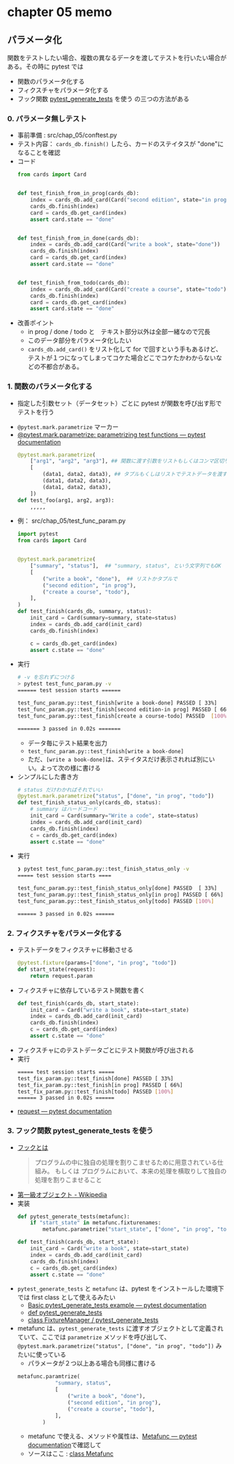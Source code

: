 # chapter 05 memo

## パラメータ化

関数をテストしたい場合、複数の異なるデータを渡してテストを行いたい場合がある。その時に pytest では
+ 関数のパラメータ化する
+ フィクスチャをパラメータ化する
+ フック関数 [pytest_generate_tests](https://docs.pytest.org/en/6.2.x/reference.html?highlight=pytest_generate_tests#pytest.hookspec.pytest_generate_tests) を使う
の三つの方法がある

### 0. パラメータ無しテスト
- 事前準備 : src/chap_05/conftest.py
- テスト内容： `cards_db.finish()` したら、カードのステイタスが "done"になることを確認
- コード
    ```python
    from cards import Card


    def test_finish_from_in_prog(cards_db):
        index = cards_db.add_card(Card("second edition", state="in prog"))
        cards_db.finish(index)
        card = cards_db.get_card(index)
        assert card.state == "done"


    def test_finish_from_in_done(cards_db):
        index = cards_db.add_card(Card("write a book", state="done"))
        cards_db.finish(index)
        card = cards_db.get_card(index)
        assert card.state == "done"


    def test_finish_from_todo(cards_db):
        index = cards_db.add_card(Card("create a course", state="todo"))
        cards_db.finish(index)
        card = cards_db.get_card(index)
        assert card.state == "done"

    ```
+ 改善ポイント
    + in prog / done / todo と　テキスト部分以外は全部一緒なので冗長
    + このデータ部分をパラメータ化したい
    + `cards_db.add_card()` をリスト化して for で回すという手もあるけど、テストが１つになってしまってコケた場合どこでコケたかわからないなどの不都合がある。

### 1. 関数のパラメータ化する
- 指定した引数セット（データセット）ごとに pytest が関数を呼び出す形でテストを行う
+ `@pytest.mark.parametrize` マーカー
+ [@pytest.mark.parametrize: parametrizing test functions — pytest documentation](https://docs.pytest.org/en/6.2.x/parametrize.html#pytest-mark-parametrize)
    ```python 
    @pytest.mark.parametrize(
        ["arg1", "arg2", "arg3"], ## 関数に渡す引数をリストもしくはコンマ区切りの文字列で渡す。
        [
            (data1, data2, data3), ## タプルもくしはリストでテストデータを渡す
            (data1, data2, data3),
            (data1, data2, data3),
        ])
    def test_foo(arg1, arg2, arg3):
        ,,,,,
    ```
- 例： src/chap_05/test_func_param.py
    ```python 
    import pytest
    from cards import Card


    @pytest.mark.parametrize(
        ["summary", "status"],  ## "summary, status", という文字列でもOK
        [
            ("write a book", "done"),  ## リストかタプルで
            ("second edition", "in prog"),
            ("create a course", "todo"),
        ],
    )
    def test_finish(cards_db, summary, status):
        init_card = Card(summary=summary, state=status)
        index = cards_db.add_card(init_card)
        cards_db.finish(index)

        c = cards_db.get_card(index)
        assert c.state == "done"

    ```
- 実行
    ```bash 
    # -v を忘れずにつける
    > pytest test_func_param.py -v
    ====== test session starts ======                                                         

    test_func_param.py::test_finish[write a book-done] PASSED [ 33%]
    test_func_param.py::test_finish[second edition-in prog] PASSED [ 66%]
    test_func_param.py::test_finish[create a course-todo] PASSED  [100%]

    ======= 3 passed in 0.02s =======

    ```
    - データ毎にテスト結果を出力
    - `test_func_param.py::test_finish[write a book-done] ` 
    - ただ、`[write a book-done]`は、ステイタスだけ表示されれば別にいい。よって次の様に書ける
- シンプルにした書き方    
    ```python 
    # status だけわかればそれでいい
    @pytest.mark.parametrize("status", ["done", "in prog", "todo"])
    def test_finish_status_only(cards_db, status):
        # summary はハードコード
        init_card = Card(summary="Write a code", state=status)
        index = cards_db.add_card(init_card)
        cards_db.finish(index)
        c = cards_db.get_card(index)
        assert c.state == "done"
    ```
+ 実行
    ```bash 
    ❯ pytest test_func_param.py::test_finish_status_only -v
    ===== test session starts ====                

    test_func_param.py::test_finish_status_only[done] PASSED  [ 33%]
    test_func_param.py::test_finish_status_only[in prog] PASSED [ 66%]
    test_func_param.py::test_finish_status_only[todo] PASSED [100%]

    ====== 3 passed in 0.02s ======

    ```
### 2. フィクスチャをパラメータ化する
+ テストデータをフィクスチャに移動させる
    ```python 
    @pytest.fixture(params=["done", "in prog", "todo"])
    def start_state(request):
        return request.param
    ```
+ フィクスチャに依存しているテスト関数を書く
    ```python 
    def test_finish(cards_db, start_state):
        init_card = Card("write a book", state=start_state)
        index = cards_db.add_card(init_card)
        cards_db.finish(index)
        c = cards_db.get_card(index)
        assert c.state == "done"
    ```
+ フィクスチャにのテストデータごとにテスト関数が呼び出される
+ 実行
    ```bash 
    ===== test session starts =====
    test_fix_param.py::test_finish[done] PASSED [ 33%]
    test_fix_param.py::test_finish[in prog] PASSED [ 66%]
    test_fix_param.py::test_finish[todo] PASSED [100%]
    ====== 3 passed in 0.02s ======

    ```
- [request — pytest documentation](https://docs.pytest.org/en/7.1.x/reference/reference.html?highlight=metafunc#request)

### 3. フック関数 pytest_generate_tests を使う

+ [フックとは](https://wa3.i-3-i.info/word12296.html)
    > プログラムの中に独自の処理を割りこませるために用意されている仕組み。
    > もしくは
    > プログラムにおいて、本来の処理を横取りして独自の処理を割りこませること

- [第一級オブジェクト - Wikipedia](https://ja.wikipedia.org/wiki/%E7%AC%AC%E4%B8%80%E7%B4%9A%E3%82%AA%E3%83%96%E3%82%B8%E3%82%A7%E3%82%AF%E3%83%88)
- 実装
    ```python 
    def pytest_generate_tests(metafunc):
        if "start_state" in metafunc.fixturenames:
            metafunc.parametrize("start_state", ["done", "in prog", "todo"])

    def test_finish(cards_db, start_state):
        init_card = Card("write a book", state=start_state)
        index = cards_db.add_card(init_card)
        cards_db.finish(index)
        c = cards_db.get_card(index)
        assert c.state == "done"
    ```
- `pytest_generate_tests` と `metafunc` は、pytest をインストールした環境下では first class として使えるみたい
    - [Basic pytest_generate_tests example — pytest documentation](https://docs.pytest.org/en/6.2.x/parametrize.html#pytest-generate-tests)
    - [def pytest_generate_tests](https://github.com/pytest-dev/pytest/blob/9fbd67dd4b1baa6889dbb2073c17b85da39f80d9/src/_pytest/python.py#L149)
    - [class FixtureManager / pytest_generate_tests](https://github.com/pytest-dev/pytest/blob/791b51d0faea365aa9474bb83f9cd964fe265c21/src/_pytest/fixtures.py#L1543)
- metafunc は、`pytest_generate_tests` に渡すオブジェクトとして定義されていて、ここでは `parametrize` メソッドを呼び出して、 `@pytest.mark.parametrize("status", ["done", "in prog", "todo"])` みたいに使っている
    - パラメータが２つ以上ある場合も同様に書ける
    ```python 
    metafunc.paramtrize(
                "summary, status",
                [
                    ("write a book", "done"),
                    ("second edition", "in prog"),
                    ("create a course", "todo"),
                ],
            )
    ```
    + metafunc で使える、メソッドや属性は、[Metafunc — pytest documentation](https://docs.pytest.org/en/7.1.x/reference/reference.html?highlight=metafunc#metafunc)で確認して
    - ソースはここ : [class Metafunc](https://github.com/pytest-dev/pytest/blob/9fbd67dd4b1baa6889dbb2073c17b85da39f80d9/src/_pytest/python.py#L1183)



